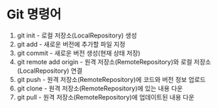 # Git 명령어
1. git init - 로컬 저장소(LocalRepository) 생성
2. git add - 새로운 버전에 추가할 파일 지정
3. git commit - 새로운 버전 생성(현재 상태 저장)
4. git remote add origin - 원격 저장소(RemoteRepository)와 로컬 저장소(LocalRepository) 연결
5. git push -  원격 저장소(RemoteRepository)에 코드와 버전 정보 업로드
6. git clone - 원격 저장소(RemoteRepository)에 있는 내용 다운
7. git pull - 원격 저장소(RemoteRepository)에 업데이트된 내용 다운